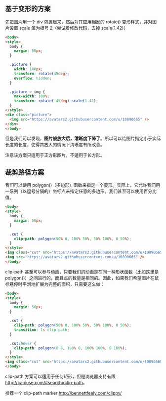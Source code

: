 ## 基于变形的方案

先把图片用一个 div 包裹起来，然后对其应用相反的 rotate() 变形样式，并对图片设置 scale 值为根号 2（尝试着修改代码，去掉 scale(1.42)）

```html
<body>
<style>
  body {
    margin: 50px;
  }

  .picture {
    width: 180px;
    transform: rotate(45deg);
    overflow: hidden;
  }

  .picture > img {
    max-width: 100%;
    transform: rotate(-45deg) scale(1.42);
  }
</style>
<div class="picture">
  <img src="https://avatars2.githubusercontent.com/u/10890665" />
</div>
</body>
```

但是我们可以发现，**图片被放大后，清晰度下降了**。所以可以给图片指定小于实际长度的长度，使得其放大的情况下清晰度有所改善。

注意该方案只适用于正方形图片，不适用于长方形。

## 裁剪路径方案

我们可以使用 polygon()（多边形）函数来指定一个菱形。实际上，它允许我们用一系列（以逗号分隔的）坐标点来指定任意的多边形。我们甚至可以使用百分比值。

```html
<body>
<style>
  body {
    margin: 50px;
  }

  .cut {
    clip-path: polygon(50% 0, 100% 50%, 50% 100%, 0 50%);
  }
</style>
<img class="cut" src="https://avatars2.githubusercontent.com/u/10890665" />
<img src="https://avatars2.githubusercontent.com/u/10890665" />
</body>
```

clip-path 甚至可以参与动画，只要我们的动画是在同一种形状函数（比如这里是 polygon()）之间进行的，而且点的数量是相同的。因此，如果我们希望图片在鼠标悬停时平滑地扩展为完整的面积，只需要这么做：

```html
<body>
<style>
  body {
    margin: 50px;
  }

  .cut {
    clip-path: polygon(50% 0, 100% 50%, 50% 100%, 0 50%);
    transition: 1s clip-path;
  }

  .cut:hover {
    clip-path: polygon(0 0, 100% 0, 100% 100%, 0 100%);
  }
</style>
<img class="cut" src="https://avatars2.githubusercontent.com/u/10890665" />
</body>
```

clip-path 方案可以适用于任何矩形，但是浏览器支持有限 <http://caniuse.com/#search=clip-path>。

推荐一个 clip-path marker <http://bennettfeely.com/clippy/>